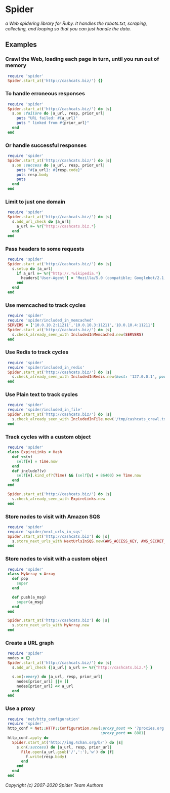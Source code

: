 
# Spider
_a Web spidering library for Ruby. It handles the robots.txt,
scraping, collecting, and looping so that you can just handle the data._

## Examples

### Crawl the Web, loading each page in turn, until you run out of memory

```ruby
 require 'spider'
 Spider.start_at('http://cashcats.biz/') {}
```

### To handle erroneous responses

```ruby
 require 'spider'
 Spider.start_at('http://cashcats.biz/') do |s|
   s.on :failure do |a_url, resp, prior_url|
     puts "URL failed: #{a_url}"
     puts " linked from #{prior_url}"
   end
 end
```

### Or handle successful responses

```ruby
 require 'spider'
 Spider.start_at('http://cashcats.biz/') do |s|
   s.on :success do |a_url, resp, prior_url|
     puts "#{a_url}: #{resp.code}"
     puts resp.body
     puts
   end
 end
```

### Limit to just one domain

```ruby
 require 'spider'
 Spider.start_at('http://cashcats.biz/') do |s|
   s.add_url_check do |a_url|
     a_url =~ %r{^http://cashcats.biz.*}
   end
 end
```

### Pass headers to some requests

```ruby
 require 'spider'
 Spider.start_at('http://cashcats.biz/') do |s|
   s.setup do |a_url|
     if a_url =~ %r{^http://.*wikipedia.*}
       headers['User-Agent'] = "Mozilla/5.0 (compatible; Googlebot/2.1; +http://www.google.com/bot.html)"
     end
   end
 end
```

### Use memcached to track cycles

```ruby
 require 'spider'
 require 'spider/included_in_memcached'
 SERVERS = ['10.0.10.2:11211','10.0.10.3:11211','10.0.10.4:11211']
 Spider.start_at('http://cashcats.biz/') do |s|
   s.check_already_seen_with IncludedInMemcached.new(SERVERS)
 end
```

### Use Redis to track cycles

```ruby
 require 'spider'
 require 'spider/included_in_redis'
 Spider.start_at('http://cashcats.biz/') do |s|
   s.check_already_seen_with IncludedInRedis.new(host: '127.0.0.1', port: 6379)
 end
```

### Use Plain text to track cycles

```ruby
 require 'spider'
 require 'spider/included_in_file'
 Spider.start_at('http://cashcats.biz/') do |s|
   s.check_already_seen_with IncludedInFile.new('/tmp/cashcats_crawl.txt')
 end
```

### Track cycles with a custom object

```ruby
 require 'spider'
 class ExpireLinks < Hash
   def <<(v)
     self[v] = Time.now
   end
   def include?(v)
     self[v].kind_of?(Time) && (self[v] + 86400) >= Time.now
   end
 end

 Spider.start_at('http://cashcats.biz/') do |s|
   s.check_already_seen_with ExpireLinks.new
 end
```

### Store nodes to visit with Amazon SQS

```ruby
 require 'spider'
 require 'spider/next_urls_in_sqs'
 Spider.start_at('http://cashcats.biz') do |s|
   s.store_next_urls_with NextUrlsInSQS.new(AWS_ACCESS_KEY, AWS_SECRET_ACCESS_KEY)
 end
```

### Store nodes to visit with a custom object

```ruby
 require 'spider'
 class MyArray < Array
   def pop
     super
   end

   def push(a_msg)
     super(a_msg)
   end
 end

 Spider.start_at('http://cashcats.biz') do |s|
   s.store_next_urls_with MyArray.new
 end
```

### Create a URL graph

```ruby
 require 'spider'
 nodes = {}
 Spider.start_at('http://cashcats.biz/') do |s|
   s.add_url_check {|a_url| a_url =~ %r{^http://cashcats.biz.*} }

   s.on(:every) do |a_url, resp, prior_url|
     nodes[prior_url] ||= []
     nodes[prior_url] << a_url
   end
 end
```

### Use a proxy

```ruby
 require 'net/http_configuration'
 require 'spider'
 http_conf = Net::HTTP::Configuration.new(:proxy_host => '7proxies.org',
                                          :proxy_port => 8881)
 http_conf.apply do
   Spider.start_at('http://img.4chan.org/b/') do |s|
     s.on(:success) do |a_url, resp, prior_url|
       File.open(a_url.gsub('/',':'),'w') do |f|
         f.write(resp.body)
       end
     end
   end
 end
```

_Copyright (c) 2007-2020 Spider Team Authors_
